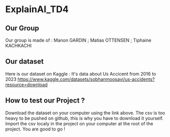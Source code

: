 # ExplainAI_TD4

## Our Group

Our group is made of :
Manon GARDIN ;
Matias OTTENSEN ;
Tiphaine KACHKACHI

## Our dataset

Here is our dataset on Kaggle : It's data about Us Accicent from 2016 to 2023
https://www.kaggle.com/datasets/sobhanmoosavi/us-accidents?resource=download

## How to test our Project ?

Download the dataset on your computer using the link above.
The csv is too heavy to be pushed on github, this is why you have to download it yourself.
Import the csv localy in the project on your computer at the root of the project. 
You are good to go ! 
